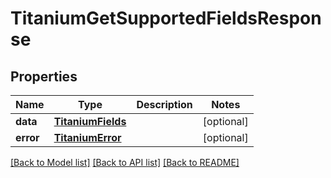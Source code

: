 # TitaniumGetSupportedFieldsResponse


## Properties
Name | Type | Description | Notes
------------ | ------------- | ------------- | -------------
**data** | [**TitaniumFields**](TitaniumFields.md) |  | [optional] 
**error** | [**TitaniumError**](TitaniumError.md) |  | [optional] 

[[Back to Model list]](../README.md#documentation-for-models) [[Back to API list]](../README.md#documentation-for-api-endpoints) [[Back to README]](../README.md)


